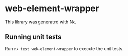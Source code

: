 # web-element-wrapper

This library was generated with [Nx](https://nx.dev).

## Running unit tests

Run `nx test web-element-wrapper` to execute the unit tests.
